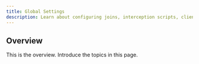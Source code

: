 ```yaml
---
title: Global Settings
description: Learn about configuring joins, interception scripts, client protocols and more.
---
```


## Overview

This is the overview.
Introduce the topics in this page.

